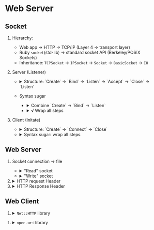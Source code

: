 # Web Server

## Socket

1. Hierarchy: 
    - Web app -> HTTP -> TCP/IP (Layer 4 -> transport layer)
    - Ruby `socket`(std-lib) -> standard socket API (Berkeley/POSIX Sockets)
    - Inheritance: `TCPSocket` -> `IPSocket` -> `Socket` -> `BasicSocket` -> `IO`

1. Server (Listener)
    - <details><summary>Structure: `Create` -> `Bind` -> `Listen` -> `Accept` -> `Close` -> `Listen`</summary>

        ``` ruby
        require 'socket'    # include socket in standard library

        # Step 1: Create
        sock_serv = Socket.new(
            domain,     # :INET => IPv4, :INET6 => IPv6, :UNIX => Unix Socket
            socket_type # :STREAM => TCP, DGRAM => UDP, RAW => ?
        )

        # Step 2: Bind
        addr = Socket.pack_sockaddr_in{
            port,   # int, (1025..48999)
            ip_addr # str, host machine
        }
        sock_serv.bind(addr)

        # Step 3: Listen (only for stream-oriented mode)
        sock_serv.listen(n)    # int, max num of conn, default 5, (1..Socket::SOMAXCONN)
        puts "Listening from host #{ip_addr} at port #{port} ..."

        # Step 4: Accept -> Close loop
        loop do
            conn = sock_serv.accept
            conn.close
        end
        ```
        </details>

    - Syntax sugar
        - <details><summary>Combine `Create` -> `Bind` -> `Listen`</summary>

            ``` ruby
            require 'socket'            # include socket in standard library

            sock_serv = TCPServer.new(  # TCPServer.listen(n) to chang conn, default 5
                ip_addr                 # str, host machine, default "127.0.0.1"
                port,                   # int, (1025..48999)
            )
            # server = Socket.tcp_server_sockets(port)    # same, default at localhost

            Socket.accept_loop(sock_serv) do |conn|
                conn.close              # next conn won't accepted until the block returns.
            end                         # Use Thread for multiple clients
            ```
            </details>

        - <details><summary>√ Wrap all steps</summary>

            ``` ruby
            require 'socket'

            Socket.tcp_server_sockets(host=nil, port) do |conn|
                conn.close
            end
            ```
            </details>

1. Client (Initate)
    - <details><summary>Structure: `Create` -> `Connect` -> `Close`</summary>

        ``` ruby
        require 'socket'    # include socket in standard library

        # Step 1: Create (same as server)
        sock_clnt = Socket.new(
            domain,     # :INET => IPv4, :INET6 => IPv6, :UNIX => Unix Socket
            socket_type # :STREAM => TCP, DGRAM => UDP, RAW => ?
        )

        # Step 2: Connect
        serv_addr = sock_clnt.pack_sockaddr_in{
            port,   # int, (1025..48999)
            ip_addr # str, host machine
        }
        sock_clnt.connect(serv_addr)
        ```
        </summary>

    - <details><summary>Syntax sugar: wrap all steps</summary>

        ``` ruby
        require 'socket'

        sock_clnt = TCPSocket.new(
            ip_addr                 # str, target server
            port,                   # int, (1025..48999)
        )
        ```
    </details>

## Web Server

1. Socket connection -> file
    - <details><summary>"Read" socket</summary>

        ```ruby
        require 'socket'

        Socket.tcp_server_loop(1234) do |conn|
            puts conn.gets
            conn.close
        end
        ```
        </details>

    - <details><summary>"Write" socket</summary>

        ```ruby
        require 'socket'

        sock_clnt = TCPSocket.new("localhost", 1234)
        sock_clnt.write(str)
        ```

    </details>

1. <details><Summary>HTTP request Header</Summary>

    ``` http
    GET /hello.htm HTTP/1.1
    User-Agent: Mozilla/4.0 (compatible; MSIE5.0; Windows NT)
    Host: www.tutorialpoint.com
    Accept-Language: en-us
    Accept-Encoding: gzip, deflate
    Connection: Keep-Alive
    ```

    </details>

1. <details><Summary>HTTP Response Header</Summary>

    ``` http
    GET /hello.htm HTTP/1.1
    User-Agent: Mozilla/4.0 (compatible; MSIE5.0; Windows NT)
    Host: www.tutorialpoint.com
    Accept-Language: en-us
    Accept-Encoding: gzip, deflate
    Connection: Keep-Alive
    ```

    </details>

## Web Client

1. <details><summary><code>Net::HTTP</code> library</summary>

    ``` ruby
    require 'net/http'

    site - %{domainName.com}
    path = "/"

    response = Net::HTTP.get_response(site, path)
    puts "Code = #{response.code}"
    puts "Message = #{response.message}"

    response.each do |key, value|
        printf "%-15s = %-100s\n", key, value
    end

    p response.body[0, 500]
    ```

</details>

1. <details><summary><code>open-uri</code> library</summary>

    ``` ruby
    require 'open-uri'

    site = %{domainName.com}

    open(site) do |f|
        puts "URI: #{f.base_uri}"
        puts "Content_type: #{f.content_type}"
        puts "Charset: #{f.charset}"
        puts "Encoding: #{f.content_encoding}"
        puts "Last modified: #{f.last_modified}"
        puts "Status: #{f.status.inspect}"
        puts
        puts "----- body -----"
        20.times {|n| puts "#{n}: #{f.gets}"}
    end
    ```

</details>